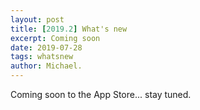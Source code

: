 ```yaml
---
layout: post
title: [2019.2] What's new
excerpt: Coming soon
date: 2019-07-28
tags: whatsnew
author: Michael.
---
```


Coming soon to the App Store... stay tuned.
